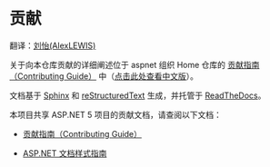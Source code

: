 <!--# Contributing #-->

# 贡献 #

翻译：[刘怡(AlexLEWIS)](http://github.com/alexinea)

<!--Information on contributing to this repo is in the [Contributing Guide](https://github.com/aspnet/Home/blob/dev/CONTRIBUTING.md) in the Home repo.-->

关于向本仓库贡献的详细阐述位于 aspnet 组织 Home 仓库的 [贡献指南（Contributing Guide）](https://github.com/aspnet/Home/blob/dev/CONTRIBUTING.md) 中（[点击此处查看中文版](https://github.com/dotnetcore/AspNetCore-Docs-CN/blob/master/CONTRIBUTING_HOME.md)）。

<!--The documentation is built using [Sphinx](http://sphinx-doc.org) and [reStructuredText](http://sphinx-doc.org/rest.html), and then hosted by [ReadTheDocs](http://aspnet.readthedocs.org).-->

文档基于 [Sphinx](http://sphinx-doc.org) 和 [reStructuredText](http://sphinx-doc.org/rest.html) 生成，并托管于 [ReadTheDocs](http://aspnet.readthedocs.org)。

<!--This project shares the same process as the ASP.NET 5 project for building and contributing documentation. Please review the following resources from the ASP.NET 5 project:-->

本项目共享 ASP.NET 5 项目的贡献文档，请查阅以下文档：

<!-- [Building and contributing documentation](https://github.com/aspnet/Docs/blob/master/CONTRIBUTING.md)-->
* [贡献指南（Contributing Guide）](https://github.com/aspnet/Home/blob/dev/CONTRIBUTING.md)
<!-- [Style guide](http://docs.asp.net/en/latest/contribute/style-guide.html)-->
* [ASP.NET 文档样式指南](http://docs.asp.net/en/latest/contribute/style-guide.html)
